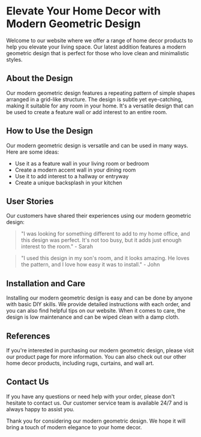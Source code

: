 <!--font:IBM Plex Sans-->

# Elevate Your Home Decor with Modern Geometric Design

Welcome to our website where we offer a range of home decor products to help you elevate your living space. Our latest addition features a modern geometric design that is perfect for those who love clean and minimalistic styles.

## About the Design

Our modern geometric design features a repeating pattern of simple shapes arranged in a grid-like structure. The design is subtle yet eye-catching, making it suitable for any room in your home. It's a versatile design that can be used to create a feature wall or add interest to an entire room.

## How to Use the Design

Our modern geometric design is versatile and can be used in many ways. Here are some ideas:

- Use it as a feature wall in your living room or bedroom
- Create a modern accent wall in your dining room
- Use it to add interest to a hallway or entryway
- Create a unique backsplash in your kitchen

## User Stories

Our customers have shared their experiences using our modern geometric design:

> "I was looking for something different to add to my home office, and this design was perfect. It's not too busy, but it adds just enough interest to the room." - Sarah

> "I used this design in my son's room, and it looks amazing. He loves the pattern, and I love how easy it was to install." - John

## Installation and Care

Installing our modern geometric design is easy and can be done by anyone with basic DIY skills. We provide detailed instructions with each order, and you can also find helpful tips on our website. When it comes to care, the design is low maintenance and can be wiped clean with a damp cloth.

## References

If you're interested in purchasing our modern geometric design, please visit our product page for more information. You can also check out our other home decor products, including rugs, curtains, and wall art.

## Contact Us

If you have any questions or need help with your order, please don't hesitate to contact us. Our customer service team is available 24/7 and is always happy to assist you.

Thank you for considering our modern geometric design. We hope it will bring a touch of modern elegance to your home decor.

<!--

Write me content for website with wallpaper which alt text is:

"A wallpaper with a repeating pattern of simple geometric shapes, arranged in a grid-like structure."

The name/title of the page should not be 1:1 copy of the alt text but rather a real content of the website which is using this wallpaper.

- Use markdown format 
- Start with heading
- Heading should be short and concise
- The content should look like a real website 
- The website should not be about the wallpaper, wallpaper is just a related background
- Heading should be contain work "wallpaper" or "background"
- Include real sections like references, contact, user stories, etc. use things relevant to the page purpose.
- Feel free to use structure like headings, bullets, numbering, blockquotes, paragraphs, horizontal lines, etc.
- You can use formatting like bold or _italic_
- You can include UTF-8 emojis
- Links should be only #hash anchors (and you can refer to the document itself)
- Do not include images


---


# Geometric Shapes Wallpaper: Elevate Your Home Decor

Welcome to our website where we offer a range of home decor products to elevate your living space. Our latest addition is the Geometric Shapes Wallpaper, which is perfect for those who love clean and minimalistic designs.

## About the Wallpaper

The wallpaper features a repeating pattern of simple geometric shapes, arranged in a grid-like structure. The design is subtle yet eye-catching, making it suitable for any room in your home. The wallpaper is made from high-quality materials, ensuring that it will last for years to come.

## How to Use the Wallpaper

The Geometric Shapes Wallpaper is versatile and can be used in many ways. Here are some ideas:

- Use it as a feature wall in your living room or bedroom
- Create a modern accent wall in your dining room
- Use it to add interest to a hallway or entryway
- Create a unique backsplash in your kitchen

## User Stories

Our customers have shared their experiences using the Geometric Shapes Wallpaper:

> "I was looking for something different to add to my home office, and this wallpaper was perfect. It's not too busy, but it adds just enough interest to the room." - Sarah

> "I used this wallpaper in my son's room, and it looks amazing. He loves the pattern, and I love how easy it was to install." - John

## Installation and Care

Installing the wallpaper is easy and can be done by anyone with basic DIY skills. We provide detailed instructions with each order, and you can also find helpful tips on our website. When it comes to care, the wallpaper is low maintenance and can be wiped clean with a damp cloth.

## References

If you're interested in purchasing the Geometric Shapes Wallpaper, please visit our product page for more information. You can also check out our other home decor products, including rugs, curtains, and wall art.

## Contact Us

If you have any questions or need help with your order, please don't hesitate to contact us. Our customer service team is available 24/7 and is always happy to assist you.

Thank you for considering our Geometric Shapes Wallpaper. We hope it will bring a touch of modern elegance to your home.


---


Heading should not include word "wallpaper". The website should not be about the wallpaper itself, wallpaper is just a related background, rewrite whole content.


---


# Elevate Your Home Decor with Modern Geometric Design

Welcome to our website where we offer a range of home decor products to help you elevate your living space. Our latest addition features a modern geometric design that is perfect for those who love clean and minimalistic styles.

## About the Design

Our modern geometric design features a repeating pattern of simple shapes arranged in a grid-like structure. The design is subtle yet eye-catching, making it suitable for any room in your home. It's a versatile design that can be used to create a feature wall or add interest to an entire room.

## How to Use the Design

Our modern geometric design is versatile and can be used in many ways. Here are some ideas:

- Use it as a feature wall in your living room or bedroom
- Create a modern accent wall in your dining room
- Use it to add interest to a hallway or entryway
- Create a unique backsplash in your kitchen

## User Stories

Our customers have shared their experiences using our modern geometric design:

> "I was looking for something different to add to my home office, and this design was perfect. It's not too busy, but it adds just enough interest to the room." - Sarah

> "I used this design in my son's room, and it looks amazing. He loves the pattern, and I love how easy it was to install." - John

## Installation and Care

Installing our modern geometric design is easy and can be done by anyone with basic DIY skills. We provide detailed instructions with each order, and you can also find helpful tips on our website. When it comes to care, the design is low maintenance and can be wiped clean with a damp cloth.

## References

If you're interested in purchasing our modern geometric design, please visit our product page for more information. You can also check out our other home decor products, including rugs, curtains, and wall art.

## Contact Us

If you have any questions or need help with your order, please don't hesitate to contact us. Our customer service team is available 24/7 and is always happy to assist you.

Thank you for considering our modern geometric design. We hope it will bring a touch of modern elegance to your home decor.

-->
